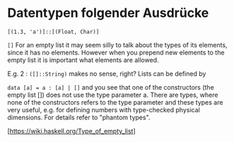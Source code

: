 # Datentypen folgender Ausdrücke

`[(1.3, 'a')]::[(Float, Char)]`

`[]`
For an empty list it may seem silly to talk about the types of its elements, since it has no elements. However when you prepend new elements to the empty list it is important what elements are allowed.

E.g. 2 : `([]::String)` makes no sense, right?
Lists can be defined by

`data [a] = a : [a] | []`
and you see that one of the constructors (the empty list []) does not use the type parameter a.
There are types, where none of the constructors refers to the type parameter and these types are very useful, e.g. for defining numbers with type-checked physical dimensions. For details refer to "phantom types".

[https://wiki.haskell.org/Type_of_empty_list]